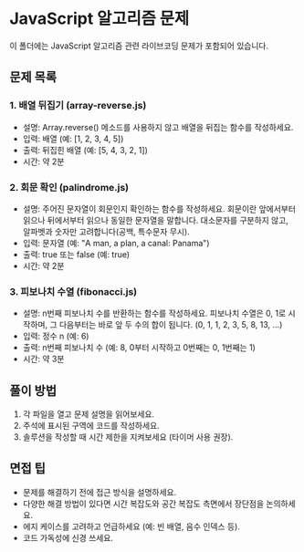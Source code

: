 # JavaScript 알고리즘 문제

이 폴더에는 JavaScript 알고리즘 관련 라이브코딩 문제가 포함되어 있습니다.

## 문제 목록

### 1. 배열 뒤집기 (array-reverse.js)
- 설명: Array.reverse() 메소드를 사용하지 않고 배열을 뒤집는 함수를 작성하세요.
- 입력: 배열 (예: [1, 2, 3, 4, 5])
- 출력: 뒤집힌 배열 (예: [5, 4, 3, 2, 1])
- 시간: 약 2분

### 2. 회문 확인 (palindrome.js)
- 설명: 주어진 문자열이 회문인지 확인하는 함수를 작성하세요. 회문이란 앞에서부터 읽으나 뒤에서부터 읽으나 동일한 문자열을 말합니다. 대소문자를 구분하지 않고, 알파벳과 숫자만 고려합니다(공백, 특수문자 무시).
- 입력: 문자열 (예: "A man, a plan, a canal: Panama")
- 출력: true 또는 false (예: true)
- 시간: 약 2분

### 3. 피보나치 수열 (fibonacci.js)
- 설명: n번째 피보나치 수를 반환하는 함수를 작성하세요. 피보나치 수열은 0, 1로 시작하며, 그 다음부터는 바로 앞 두 수의 합이 됩니다. (0, 1, 1, 2, 3, 5, 8, 13, ...)
- 입력: 정수 n (예: 6)
- 출력: n번째 피보나치 수 (예: 8, 0부터 시작하고 0번째는 0, 1번째는 1)
- 시간: 약 3분

## 풀이 방법

1. 각 파일을 열고 문제 설명을 읽어보세요.
2. 주석에 표시된 구역에 코드를 작성하세요.
3. 솔루션을 작성할 때 시간 제한을 지켜보세요 (타이머 사용 권장).

## 면접 팁

- 문제를 해결하기 전에 접근 방식을 설명하세요.
- 다양한 해결 방법이 있다면 시간 복잡도와 공간 복잡도 측면에서 장단점을 논의하세요.
- 에지 케이스를 고려하고 언급하세요 (예: 빈 배열, 음수 인덱스 등).
- 코드 가독성에 신경 쓰세요.
